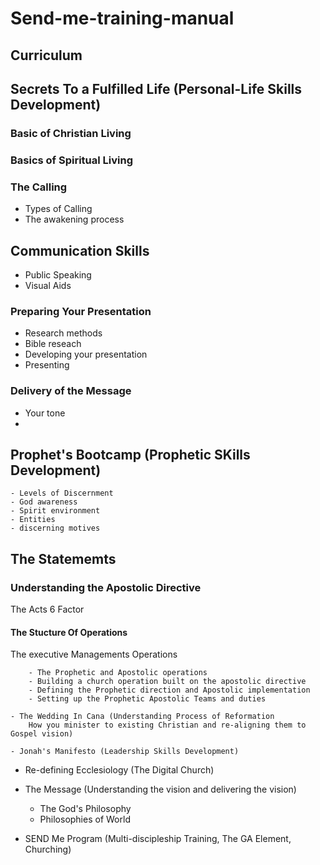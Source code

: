 # Send-me-training-manual

## Curriculum

## Secrets To a Fulfilled Life (Personal-Life Skills Development)

### Basic of Christian Living

### Basics of Spiritual Living

### The Calling

- Types of Calling
- The awakening process

## Communication Skills

- Public Speaking
- Visual Aids

### Preparing Your Presentation

- Research methods
- Bible reseach
- Developing your presentation
- Presenting

### Delivery of the Message

- Your tone
- 


## Prophet's Bootcamp (Prophetic SKills Development)

    - Levels of Discernment
    - God awareness
    - Spirit environment
    - Entities 
    - discerning motives



## The Statememts

### Understanding the Apostolic Directive

The Acts 6 Factor
#### The Stucture Of Operations

The executive 
Managements 
Operations


        - The Prophetic and Apostolic operations
        - Building a church operation built on the apostolic directive
        - Defining the Prophetic direction and Apostolic implementation
        - Setting up the Prophetic Apostolic Teams and duties

    - The Wedding In Cana (Understanding Process of Reformation
        How you minister to existing Christian and re-aligning them to Gospel vision)

    - Jonah's Manifesto (Leadership Skills Development)

- Re-defining Ecclesiology (The Digital Church)
- The Message (Understanding the vision and delivering the vision)
    - The God's Philosophy 
    - Philosophies of World

- SEND Me Program (Multi-discipleship Training, The GA Element, Churching)